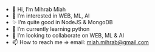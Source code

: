 - 👋 Hi, I’m Mihrab Miah
- 👀 I’m interested in WEB, ML, AI
- ✨ I’m quite good in NodeJS & MongoDB
- 🌱 I’m currently learning python
- 💞️ I’m looking to collaborate on WEB, ML & AI
- 📫 How to reach me => email: miah.mihrab@gmail.com

<!---
miah-mihrab/miah-mihrab is a ✨ special ✨ repository because its `README.md` (this file) appears on your GitHub profile.
You can click the Preview link to take a look at your changes.
--->
